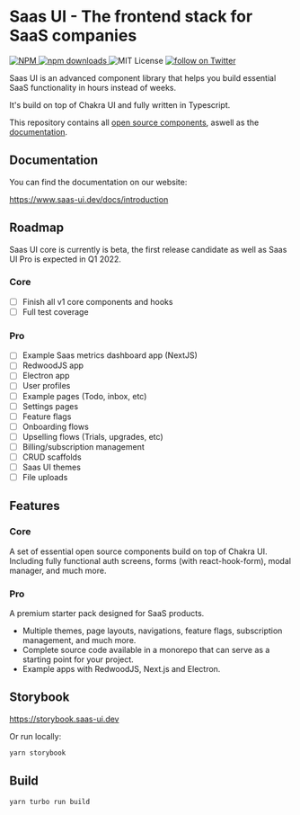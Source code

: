 # Saas UI - The frontend stack for SaaS companies

<p>
  <a href="https://www.npmjs.com/package/@saas-ui/react">
    <img src="https://img.shields.io/npm/v/@saas-ui/react" alt="NPM">
  </a>
  <a href="https://www.npmjs.com/package/@saas-ui/react">
    <img src="https://img.shields.io/npm/dm/@saas-ui/react.svg" alt="npm downloads">
  </a>
  <img alt="MIT License" src="https://img.shields.io/github/license/saas-js/saas-ui"/>
  <a href="https://twitter.com/intent/follow?screen_name=saas_js">
    <img src="https://img.shields.io/twitter/follow/saas_js?style=social&logo=twitter" alt="follow on Twitter">
  </a>
</p>

Saas UI is an advanced component library that helps you build essential SaaS functionality in hours instead of weeks.

It's build on top of Chakra UI and fully written in Typescript.

This repository contains all [open source components](/packages), aswell as the [documentation](apps/website/pages/docs).

## Documentation

You can find the documentation on our website:

https://www.saas-ui.dev/docs/introduction

## Roadmap

Saas UI core is currently is beta, the first release candidate as well as Saas UI Pro is expected in Q1 2022.

### Core

- [ ] Finish all v1 core components and hooks
- [ ] Full test coverage

### Pro

- [ ] Example Saas metrics dashboard app (NextJS)
- [ ] RedwoodJS app
- [ ] Electron app
- [ ] User profiles
- [ ] Example pages (Todo, inbox, etc)
- [ ] Settings pages
- [ ] Feature flags
- [ ] Onboarding flows
- [ ] Upselling flows (Trials, upgrades, etc)
- [ ] Billing/subscription management
- [ ] CRUD scaffolds
- [ ] Saas UI themes
- [ ] File uploads

## Features

### Core

A set of essential open source components build on top of Chakra UI.
Including fully functional auth screens, forms (with react-hook-form), modal manager, and much more.

### Pro

A premium starter pack designed for SaaS products.

- Multiple themes, page layouts, navigations, feature flags, subscription management, and much more.
- Complete source code available in a monorepo that can serve as a starting point for your project.
- Example apps with RedwoodJS, Next.js and Electron.

## Storybook

https://storybook.saas-ui.dev

Or run locally:

```bash
yarn storybook
```

## Build

```bash
yarn turbo run build
```
